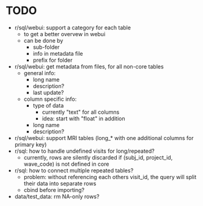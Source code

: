 # TODO

  * r/sql/webui: support a category for each table
    * to get a better overvew in webui
    * can be done by 
      * sub-folder
      * info in metadata file
      * prefix for folder
  * r/sql/webui: get metadata from files, for all non-core tables
    * general info:
      * long name
      * description?
      * last update?
    * column specific info:
      * type of data
        * currently "text" for all columns
        * idea: start with "float" in addition
      * long name
      * description?
  * r/sql/webui: support MRI tables (long_* with one additional columns for primary key)
  * r/sql: how to handle undefined visits for long/repeated?
    * currently, rows are silently discarded if (subj_id, project_id, wave_code) is not defined in core
  * r/sql: how to connect multiple repeated tables?
    * problem: without referencing each others visit_id, the query will split their data into separate rows
    * cbind before importing?
  * data/test_data: rm NA-only rows? 


